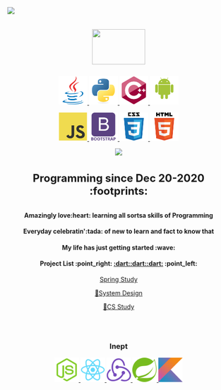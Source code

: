 
<a href="https://github.com/minchjung"><img src="https://capsule-render.vercel.app/api?type=soft&color=ff5733&text=Jung,%20Minchan&fontColor=f9f9f9&animation=twinkling"/></a>
<br></br>
<div align="center" style="font-size: 50px;">
    <span
        <a href="https://github.com/minchjung"><img src="https://img.shields.io/badge/Ept-ffffff?style=flat-square&logo=Skyliner&logoColor=black" width="120" height="80"/></a>
    </span>  
</div>
<p align="center">
    <a href="https://www.java.com" target="_blank"> <img src="https://raw.githubusercontent.com/devicons/devicon/master/icons/java/java-original.svg" alt="java" width="65" height="65"/> </a> 
    <a href="https://www.python.org" target="_blank"> <img src="https://raw.githubusercontent.com/devicons/devicon/master/icons/python/python-original.svg" alt="python" width=65" height=65"/> </a> 
    <a href="https://www.w3schools.com/cpp/" target="_blank"> <img src="https://raw.githubusercontent.com/devicons/devicon/master/icons/cplusplus/cplusplus-original.svg" alt="cplusplus" width=65" height=65"/> </a> 
    <a href="https://developer.android.com" target="_blank"> <img src="https://raw.githubusercontent.com/devicons/devicon/master/icons/android/android-original-wordmark.svg" alt="android" width=65" height=65"/> </a> 
  

</p>
<p align="center"> 
    <a href="https://developer.mozilla.org/en-US/docs/Web/JavaScript" target="_blank"> <img src="https://raw.githubusercontent.com/devicons/devicon/master/icons/javascript/javascript-original.svg" alt="javascript" width=65" height=65"/> </a> 
    <a href="https://getbootstrap.com" target="_blank"> <img src="https://raw.githubusercontent.com/devicons/devicon/master/icons/bootstrap/bootstrap-plain-wordmark.svg" alt="bootstrap" width=65" height=65"/> </a> 
    <a href="https://www.w3schools.com/css/" target="_blank"> <img src="https://raw.githubusercontent.com/devicons/devicon/master/icons/css3/css3-original-wordmark.svg" alt="css3" width=65" height=65"/> </a> 
    <a href="https://www.w3.org/html/" target="_blank"> <img src="https://raw.githubusercontent.com/devicons/devicon/master/icons/html5/html5-original-wordmark.svg" alt="html5" width=65" height=65"/> </a> 

</p>
<p align="center">
    <a href="https://github.com/minchjung"><img src="https://github-readme-stats.vercel.app/api?username=minchjung&hide=contribs,prs&title_color=ff5733&show_icons=true&bg_color=ffffff&text_color=716564&icon_color=ff1500&border_color=ff5733"/></a>
</p>
<h4 align="center" style="font-size: x-large;" >  Programming since Dec 20-2020 :footprints:</h4>
<h4 align="center">Amazingly love:heart: learning all sortsa skills of Programming</h4>
<h4 align="center"> Everyday celebratin':tada: of new to learn and fact to know that</h4>
<h4 align="center">  My life has just getting started :wave:</h4>
<h4 align="center">
    <span> Project List  </span>
    <span>:point_right:</span>
    <a href="https://github.com/minchjung/PROJECTLIST">:dart::dart::dart:</a>
    <span>:point_left:</span>
</h4>
<p align="center"><a href="https://github.com/minchjung/SpringStudy/wiki/%EB%AA%A9%EC%B0%A8">Spring Study</a></p>
<p align="center"><a href="https://github.com/minchjung/SystemDesign">🔅System Design</a></p>
<p align="center"><a href="https://github.com/minchjung/CSstudy/wiki">🔅CS Study</a></p>


<br></br>
<div align ="center">
    <h3>Inept</h3>
    <a align="center" href="https://nodejs.org" target="_blank"> <img src="https://raw.githubusercontent.com/devicons/devicon/master/icons/nodejs/nodejs-original.svg" alt="react" width=55" height=55"/> </a> 
    <a href="https://reactjs.org" target="_blank"> <img src="https://raw.githubusercontent.com/devicons/devicon/master/icons/react/react-original.svg" alt="react" width=55" height=55"/> </a> 
        <a href="https://redux.org" target="_blank"> <img src="https://raw.githubusercontent.com/devicons/devicon/master/icons/redux/redux-original.svg" alt="redux" width=55" height=55"/> </a>
    <a href="https://spring.org" target="_blank"> <img src="https://raw.githubusercontent.com/devicons/devicon/master/icons/spring/spring-original.svg" alt="spring" width=55" height=55"/> </a>
    <a href="https://kotlin.org" target="_blank"> <img src="https://raw.githubusercontent.com/devicons/devicon/master/icons/kotlin/kotlin-original.svg" alt="kotlin" width=55" height=55"/> </a>

</div>
<!-- <div align="center">
    <a><img src="https://img.shields.io/badge/Spring-6DB33F?style=for-the-badge&logo=spring&logoColor=white"></a>
    <a><img src="https://img.shields.io/badge/TypeScript-007ACC?style=for-the-badge&logo=typescript&logoColor=white"></a>
    <span><img src="https://img.shields.io/badge/KOTLIN-F94421?style=flat-square&logo=Kotlin&logoColor=0095D5" width="98" height="28"/></a></span>  
    <span><img src="https://img.shields.io/badge/ReactivX-B7178C?style=flat-square&logo=ReactiveX&logoColor=white" width="98" height="28"/></a></span>  
    <span><img src="https://img.shields.io/badge/Linux CentOS-EE0000?style=flat-square&logo=RedHat&logoColor=white" width="98" height="28"/></a></span>  

</div>

 -->
